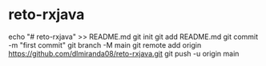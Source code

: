 # reto-rxjava
echo "# reto-rxjava" >> README.md
git init
git add README.md
git commit -m "first commit"
git branch -M main
git remote add origin https://github.com/dlmiranda08/reto-rxjava.git
git push -u origin main
